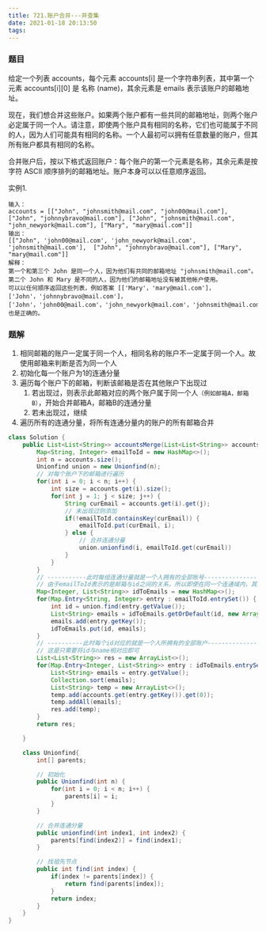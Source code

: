 ```yaml
---
title: 721.账户合并---并查集
date: 2021-01-18 20:13:50
tags:
---
```


### 题目
给定一个列表 accounts，每个元素 accounts[i] 是一个字符串列表，其中第一个元素 accounts[i][0] 是 名称 (name)，其余元素是 emails 表示该账户的邮箱地址。

现在，我们想合并这些账户。如果两个账户都有一些共同的邮箱地址，则两个账户必定属于同一个人。请注意，即使两个账户具有相同的名称，它们也可能属于不同的人，因为人们可能具有相同的名称。一个人最初可以拥有任意数量的账户，但其所有账户都具有相同的名称。

合并账户后，按以下格式返回账户：每个账户的第一个元素是名称，其余元素是按字符 ASCII 顺序排列的邮箱地址。账户本身可以以任意顺序返回。
<!--more--> 
实例1.
```
输入：
accounts = [["John", "johnsmith@mail.com", "john00@mail.com"], ["John", "johnnybravo@mail.com"], ["John", "johnsmith@mail.com", "john_newyork@mail.com"], ["Mary", "mary@mail.com"]]
输出：
[["John", 'john00@mail.com', 'john_newyork@mail.com', 'johnsmith@mail.com'],  ["John", "johnnybravo@mail.com"], ["Mary", "mary@mail.com"]]
解释：
第一个和第三个 John 是同一个人，因为他们有共同的邮箱地址 "johnsmith@mail.com"。 
第二个 John 和 Mary 是不同的人，因为他们的邮箱地址没有被其他帐户使用。
可以以任何顺序返回这些列表，例如答案 [['Mary'，'mary@mail.com']，['John'，'johnnybravo@mail.com']，
['John'，'john00@mail.com'，'john_newyork@mail.com'，'johnsmith@mail.com']] 也是正确的。
```

### 题解
1. 相同邮箱的账户一定属于同一个人，相同名称的账户不一定属于同一个人。故使用邮箱来判断是否为同一个人
2. 初始化每一个账户为1的连通分量
3. 遍历每个账户下的邮箱，判断该邮箱是否在其他账户下出现过
   1. 若出现过，则表示此邮箱对应的两个账户属于同一个人`（例如邮箱A，邮箱B）`，开始合并邮箱A，邮箱B的连通分量
   2. 若未出现过，继续
4. 遍历所有的连通分量，将所有连通分量内的账户的所有邮箱合并

```java
class Solution {
    public List<List<String>> accountsMerge(List<List<String>> accounts) {
        Map<String, Integer> emailToId = new HashMap<>();
        int n = accounts.size();
        Unionfind union = new Unionfind(n);
        // 对每个账户下的邮箱进行遍历
        for(int i = 0; i < n; i++) {
            int size = accounts.get(i).size();
            for(int j = 1; j < size; j++) {
                String curEmail = accounts.get(i).get(j);
                // 未出现过则添加
                if(!emailToId.containsKey(curEmail)) {
                    emailToId.put(curEmail, i);
                } else {
                    // 合并连通分量
                    union.unionfind(i, emailToId.get(curEmail))
                }
            }
        }
        // -----------此时每组连通分量就是一个人拥有的全部账号----------------
        // 由于emailToId表示的是邮箱与id之间的关系，所以即使在同一个连通域内，其对应的id也可能不相同，所以要合并将同一连通域内的所有邮箱合并到一个id上
        Map<Integer, List<String>> idToEmails = new HashMap<>();
        for(Map.Entry<String, Integer> entry : emailToId.entrySet()) {
            int id = union.find(entry.getValue());
            List<String> emails = idToEmails.getOrDefault(id, new ArrayList<>());
            emails.add(entry.getKey());
            idToEmails.put(id, emails);
        }
        // ----------此时每个id对应的就是一个人所拥有的全部账户--------------
        // 这是只需要将id与name相对应即可
        List<List<String>> res = new ArrayList<>();
        for(Map.Entry<Integer, List<String>> entry : idToEmails.entrySet()) {
            List<String> emails = entry.getValue();
            Collection.sort(emails);
            List<String> temp = new ArrayList<>();
            temp.add(accounts.get(entry.getKey()).get(0));
            temp.addAll(emails);
            res.add(temp);
        }
        return res;

    }

    class Unionfind{
        int[] parents;

        // 初始化
        public Unionfind(int n) {
            for(int i = 0; i < n; i++) {
                parents[i] = i;
            }
        }

        // 合并连通分量
        public unionfind(int index1, int index2) {
            parents[find(index2)] = find(index1);
        }

        // 找祖先节点
        public int find(int index) {
            if(index != parents[index]) {
                return find(parents[index]);
            }
            return index;
        }
    }
}
```